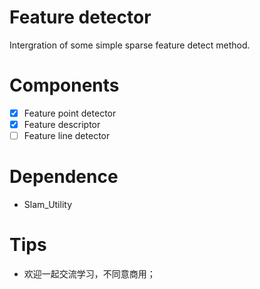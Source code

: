 # Feature detector
Intergration of some simple sparse feature detect method.

# Components
- [x] Feature point detector
- [x] Feature descriptor
- [ ] Feature line detector

# Dependence
- Slam_Utility

# Tips
- 欢迎一起交流学习，不同意商用；
